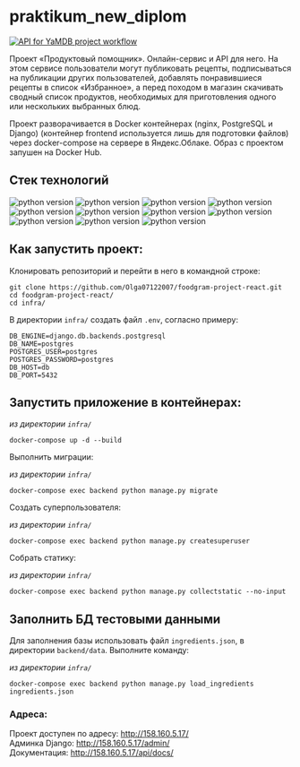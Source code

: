 # praktikum_new_diplom
[![API for YaMDB project workflow](https://github.com/Olga07122007/foodgram-project-react/actions/workflows/main.yml/badge.svg?branch=master)](https://github.com/Olga07122007/foodgram-project-react/actions/workflows/main.yml)


Проект «Продуктовый помощник». Онлайн-сервис и API для него. На этом сервисе пользователи могут публиковать рецепты, 
подписываться на публикации других пользователей, добавлять понравившиеся рецепты в список «Избранное», 
а перед походом в магазин скачивать сводный список продуктов, необходимых для приготовления одного 
или нескольких выбранных блюд.  
  
Проект разворачивается в Docker контейнерах (nginx, PostgreSQL и Django) 
(контейнер frontend используется лишь для подготовки файлов) через docker-compose на сервере в Яндекс.Облаке. 
Образ с проектом запушен на Docker Hub.  
  
  
## Стек технологий

![python version](https://img.shields.io/badge/Python-3.7-yellowgreen) 
![python version](https://img.shields.io/badge/Django-3.2-yellowgreen) 
![python version](https://img.shields.io/badge/djangorestframework-3.12.4-yellowgreen) 
![python version](https://img.shields.io/badge/djoser-2.1.0-yellowgreen) 
![python version](https://img.shields.io/badge/PostgreSQL-D2691E)
![python version](https://img.shields.io/badge/Nginx-ADD8E6)
![python version](https://img.shields.io/badge/gunicorn-00FFFF)
![python version](https://img.shields.io/badge/Docker-FF7F50)
![python version](https://img.shields.io/badge/DockerHub-008000)
![python version](https://img.shields.io/badge/JS-FFD700)
![python version](https://img.shields.io/badge/GitHubActions-C71585)

## Как запустить проект:

Клонировать репозиторий и перейти в него в командной строке:

```
git clone https://github.com/Olga07122007/foodgram-project-react.git
cd foodgram-project-react/
cd infra/
```

В директории `infra/` создать файл `.env`, согласно примеру:

```
DB_ENGINE=django.db.backends.postgresql
DB_NAME=postgres
POSTGRES_USER=postgres
POSTGRES_PASSWORD=postgres
DB_HOST=db
DB_PORT=5432
```


## Запустить приложение в контейнерах:

*из директории `infra/`*
```
docker-compose up -d --build
```

Выполнить миграции:

*из директории `infra/`*
```
docker-compose exec backend python manage.py migrate
```

Создать суперпользователя:

*из директории `infra/`*
```
docker-compose exec backend python manage.py createsuperuser
```

Собрать статику:

*из директории `infra/`*
```
docker-compose exec backend python manage.py collectstatic --no-input
```

## Заполнить БД тестовыми данными

Для заполнения базы использовать файл `ingredients.json`, в директории `backend/data`. Выполните команду:

*из директории `infra/`*
```
docker-compose exec backend python manage.py load_ingredients ingredients.json
```


### Адресa:
Проект доступен по адресу: http://158.160.5.17/  
Админка Django: http://158.160.5.17/admin/  
Документация: http://158.160.5.17/api/docs/
